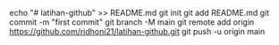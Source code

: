 echo "# latihan-github" >> README.md
git init
git add README.md
git commit -m "first commit"
git branch -M main
git remote add origin https://github.com/ridhoni21/latihan-github.git
git push -u origin main
